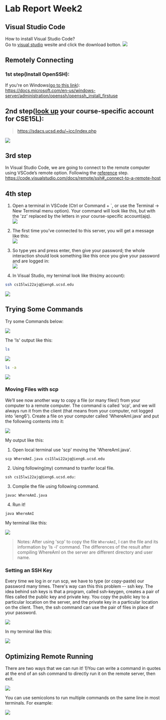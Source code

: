 # Lab Report Week2

## Visual Studio Code

How to install Visual Studio Code?  
Go to [visual studio](https://code.visualstudio.com/) wesite and click the download botton.
![](./vs.png)  

## Remotely Connecting

### 1st step(Install OpenSSH):  

If you're on Windows([go to this link](https://docs.microsoft.com/en-us/windows-server/administration/openssh/openssh_install_firstuse)):  
https://docs.microsoft.com/en-us/windows-server/administration/openssh/openssh_install_firstuse  


## 2nd step([look up](https://sdacs.ucsd.edu/~icc/index.php) your course-specific account for CSE15L):  

> https://sdacs.ucsd.edu/~icc/index.php

![](./specificaccount.png)  


## 3rd step  


In Visual Studio Code, we are going to connect to the remote computer using VSCode’s remote option. Following the [reference](https://code.visualstudio.com/docs/remote/ssh#_connect-to-a-remote-host) step.  
https://code.visualstudio.com/docs/remote/ssh#_connect-to-a-remote-host  


## 4th step  


1. Open a terminal in VSCode (Ctrl or Command + `, or use the Terminal → New Terminal menu option).  Your command will look like this, but with the 'zz' replaced by the letters in your course-specific account(ajq).  
![](./1.png)  

2. The first time you’ve connected to this server, you will  get a message like this:  
![](./2.png)  

3. So type yes and press enter, then give your password; the whole interaction should look something like this once you give your password and are logged in:  
![](./3.png)  

4. In Visual Studio, my ternimal look like this(my account):  

```bash
ssh cs15lwi22ajq@ieng6.ucsd.edu
```

![](./5.png)     

## Trying Some Commands

Try some Commands below: 

![](./6.png)  

The 'ls' output like this:

```bash
ls
```

![](./7.png)  

```bash 
ls -a
```  

![](./14.png) 

### Moving Files with scp

We’ll see now another way to copy a file (or many files!) from your computer to a remote computer. The command is called 'scp', and we will always run it from the client (that means from your computer, not logged into 'ieng6'). Create a file on your computer called 'WhereAmI.java' and put the following contents into it: 

![](./8.png) 




My output like this:

1) Open local terminal use 'scp' moving the 'WhereAmI.java'.  

```
scp WhereAmI.java cs15lwi22ajq@ieng6.ucsd.edu
```

2) Using following(my) command to tranfer local file.

```
ssh cs15lwi22ajq@ieng6.ucsd.edu:
```

3) Complie the file using following command.

```
javac WhereAmI.java 
```

4) Run it!

```
java WhereAmI 
```

My terminal like this:


![](./15.png) 

> Notes: After using 'scp' to copy the file `WhereAmI`, I can the file and its information by 'ls -l' command. The differences of the result after compiling WhereAmI on the server are different directory and user name.  

### Setting an SSH Key

Every time we log in or run scp, we have to type (or copy-paste) our password many times. There's way can this this problem -- ssh key. The idea behind ssh keys is that a program, called ssh-keygen, creates a pair of files called the public key and private key. You copy the public key to a particular location on the server, and the private key in a particular location on the client. Then, the ssh command can use the pair of files in place of your password.  

![](./10.png)  

In my terminal like this:  

![](./11.png)  

## Optimizing Remote Running

There are two ways that we can run it!
1)You can write a command in quotes at the end of an ssh command to directly run it on the remote server, then exit.  

![](./12.png)

You can use semicolons to run multiple commands on the same line in most terminals. For example:

![](./13.png)  

